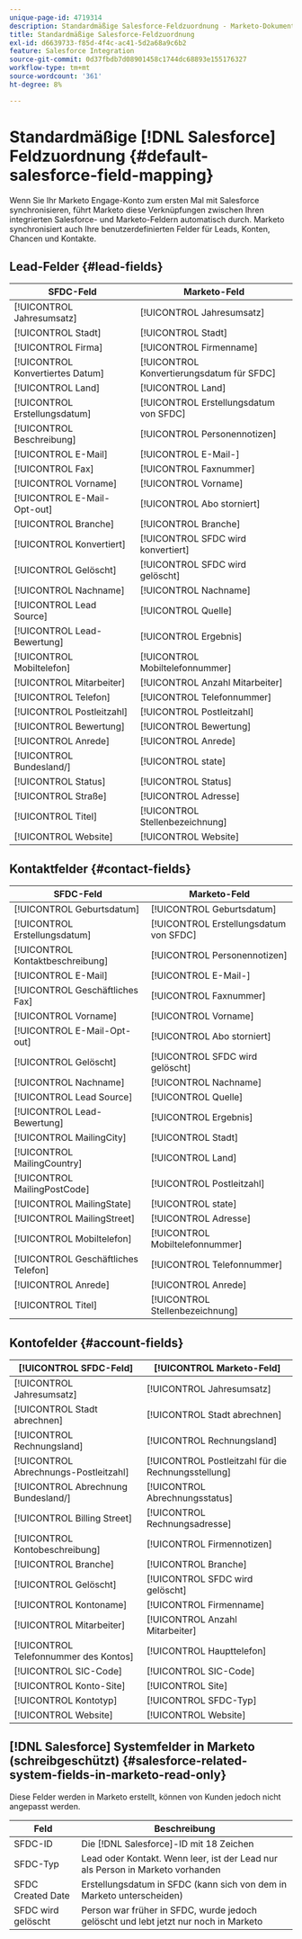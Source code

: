 ```yaml
---
unique-page-id: 4719314
description: Standardmäßige Salesforce-Feldzuordnung - Marketo-Dokumente - Produktdokumentation
title: Standardmäßige Salesforce-Feldzuordnung
exl-id: d6639733-f85d-4f4c-ac41-5d2a68a9c6b2
feature: Salesforce Integration
source-git-commit: 0d37fbdb7d08901458c1744dc68893e155176327
workflow-type: tm+mt
source-wordcount: '361'
ht-degree: 8%

---
```


# Standardmäßige [!DNL Salesforce] Feldzuordnung {#default-salesforce-field-mapping}

Wenn Sie Ihr Marketo Engage-Konto zum ersten Mal mit Salesforce synchronisieren, führt Marketo diese Verknüpfungen zwischen Ihren integrierten Salesforce- und Marketo-Feldern automatisch durch. Marketo synchronisiert auch Ihre benutzerdefinierten Felder für Leads, Konten, Chancen und Kontakte.

## Lead-Felder {#lead-fields}

| SFDC-Feld | Marketo-Feld |
|---|---|
| [!UICONTROL Jahresumsatz] | [!UICONTROL Jahresumsatz] |
| [!UICONTROL Stadt] | [!UICONTROL Stadt] |
| [!UICONTROL Firma] | [!UICONTROL Firmenname] |
| [!UICONTROL Konvertiertes Datum] | [!UICONTROL Konvertierungsdatum für SFDC] |
| [!UICONTROL Land] | [!UICONTROL Land] |
| [!UICONTROL Erstellungsdatum] | [!UICONTROL Erstellungsdatum von SFDC] |
| [!UICONTROL Beschreibung] | [!UICONTROL Personennotizen] |
| [!UICONTROL E-Mail] | [!UICONTROL E-Mail-] |
| [!UICONTROL Fax] | [!UICONTROL Faxnummer] |
| [!UICONTROL Vorname] | [!UICONTROL Vorname] |
| [!UICONTROL E-Mail-Opt-out] | [!UICONTROL Abo storniert] |
| [!UICONTROL Branche] | [!UICONTROL Branche] |
| [!UICONTROL Konvertiert] | [!UICONTROL SFDC wird konvertiert] |
| [!UICONTROL Gelöscht] | [!UICONTROL SFDC wird gelöscht] |
| [!UICONTROL Nachname] | [!UICONTROL Nachname] |
| [!UICONTROL Lead Source] | [!UICONTROL Quelle] |
| [!UICONTROL Lead-Bewertung] | [!UICONTROL Ergebnis] |
| [!UICONTROL Mobiltelefon] | [!UICONTROL Mobiltelefonnummer] |
| [!UICONTROL Mitarbeiter] | [!UICONTROL Anzahl Mitarbeiter] |
| [!UICONTROL Telefon] | [!UICONTROL Telefonnummer] |
| [!UICONTROL Postleitzahl] | [!UICONTROL Postleitzahl] |
| [!UICONTROL Bewertung] | [!UICONTROL Bewertung] |
| [!UICONTROL Anrede] | [!UICONTROL Anrede] |
| [!UICONTROL Bundesland/] | [!UICONTROL state] |
| [!UICONTROL Status] | [!UICONTROL Status] |
| [!UICONTROL Straße] | [!UICONTROL Adresse] |
| [!UICONTROL Titel] | [!UICONTROL Stellenbezeichnung] |
| [!UICONTROL Website] | [!UICONTROL Website] |

## Kontaktfelder {#contact-fields}

| SFDC-Feld | Marketo-Feld |
|---|---|
| [!UICONTROL Geburtsdatum] | [!UICONTROL Geburtsdatum] |
| [!UICONTROL Erstellungsdatum] | [!UICONTROL Erstellungsdatum von SFDC] |
| [!UICONTROL Kontaktbeschreibung] | [!UICONTROL Personennotizen] |
| [!UICONTROL E-Mail] | [!UICONTROL E-Mail-] |
| [!UICONTROL Geschäftliches Fax] | [!UICONTROL Faxnummer] |
| [!UICONTROL Vorname] | [!UICONTROL Vorname] |
| [!UICONTROL E-Mail-Opt-out] | [!UICONTROL Abo storniert] |
| [!UICONTROL Gelöscht] | [!UICONTROL SFDC wird gelöscht] |
| [!UICONTROL Nachname] | [!UICONTROL Nachname] |
| [!UICONTROL Lead Source] | [!UICONTROL Quelle] |
| [!UICONTROL Lead-Bewertung] | [!UICONTROL Ergebnis] |
| [!UICONTROL MailingCity] | [!UICONTROL Stadt] |
| [!UICONTROL MailingCountry] | [!UICONTROL Land] |
| [!UICONTROL MailingPostCode] | [!UICONTROL Postleitzahl] |
| [!UICONTROL MailingState] | [!UICONTROL state] |
| [!UICONTROL MailingStreet] | [!UICONTROL Adresse] |
| [!UICONTROL Mobiltelefon] | [!UICONTROL Mobiltelefonnummer] |
| [!UICONTROL Geschäftliches Telefon] | [!UICONTROL Telefonnummer] |
| [!UICONTROL Anrede] | [!UICONTROL Anrede] |
| [!UICONTROL Titel] | [!UICONTROL Stellenbezeichnung] |

## Kontofelder {#account-fields}

| [!UICONTROL SFDC-Feld] | [!UICONTROL Marketo-Feld] |
|---|---|
| [!UICONTROL Jahresumsatz] | [!UICONTROL Jahresumsatz] |
| [!UICONTROL Stadt abrechnen] | [!UICONTROL Stadt abrechnen] |
| [!UICONTROL Rechnungsland] | [!UICONTROL Rechnungsland] |
| [!UICONTROL Abrechnungs-Postleitzahl] | [!UICONTROL Postleitzahl für die Rechnungsstellung] |
| [!UICONTROL Abrechnung Bundesland/] | [!UICONTROL Abrechnungsstatus] |
| [!UICONTROL Billing Street] | [!UICONTROL Rechnungsadresse] |
| [!UICONTROL Kontobeschreibung] | [!UICONTROL Firmennotizen] |
| [!UICONTROL Branche] | [!UICONTROL Branche] |
| [!UICONTROL Gelöscht] | [!UICONTROL SFDC wird gelöscht] |
| [!UICONTROL Kontoname] | [!UICONTROL Firmenname] |
| [!UICONTROL Mitarbeiter] | [!UICONTROL Anzahl Mitarbeiter] |
| [!UICONTROL Telefonnummer des Kontos] | [!UICONTROL Haupttelefon] |
| [!UICONTROL SIC-Code] | [!UICONTROL SIC-Code] |
| [!UICONTROL Konto-Site] | [!UICONTROL Site] |
| [!UICONTROL Kontotyp] | [!UICONTROL SFDC-Typ] |
| [!UICONTROL Website] | [!UICONTROL Website] |

## [!DNL Salesforce] Systemfelder in Marketo (schreibgeschützt) {#salesforce-related-system-fields-in-marketo-read-only}

Diese Felder werden in Marketo erstellt, können von Kunden jedoch nicht angepasst werden.

| Feld | Beschreibung |
|---|---|
| SFDC-ID | Die [!DNL Salesforce]-ID mit 18 Zeichen |
| SFDC-Typ | Lead oder Kontakt. Wenn leer, ist der Lead nur als Person in Marketo vorhanden |
| SFDC Created Date | Erstellungsdatum in SFDC (kann sich von dem in Marketo unterscheiden) |
| SFDC wird gelöscht | Person war früher in SFDC, wurde jedoch gelöscht und lebt jetzt nur noch in Marketo |
